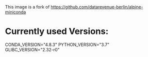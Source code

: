 This image is a fork of https://github.com/datarevenue-berlin/alpine-miniconda

# Currently used Versions:
CONDA_VERSION="4.8.3"
PYTHON_VERSION="3.7"
GLIBC_VERSION="2.32-r0"
